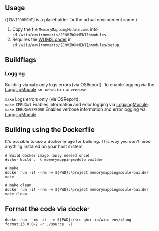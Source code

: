 ## Usage
(`[ENVIRONMENT]` is a placeholder for the actual environment name.)

1. Copy the file `MemoryMappingModule.wms` into `sd:/wiiu/environments/[ENVIRONMENT]/modules`.  
2. Requires the [WUMSLoader](https://github.com/wiiu-env/WUMSLoader) in `sd:/wiiu/environments/[ENVIRONMENT]/modules/setup`.

## Buildflags

### Logging
Building via `make` only logs errors (via OSReport). To enable logging via the [LoggingModule](https://github.com/wiiu-env/LoggingModule) set `DEBUG` to `1` or `VERBOSE`.

`make` Logs errors only (via OSReport).  
`make DEBUG=1` Enables information and error logging via [LoggingModule](https://github.com/wiiu-env/LoggingModule).  
`make DEBUG=VERBOSE` Enables verbose information and error logging via [LoggingModule](https://github.com/wiiu-env/LoggingModule).  

## Building using the Dockerfile

It's possible to use a docker image for building. This way you don't need anything installed on your host system.

```
# Build docker image (only needed once)
docker build . -t memorymappingmodule-builder

# make 
docker run -it --rm -v ${PWD}:/project memorymappingmodule-builder make

# make clean
docker run -it --rm -v ${PWD}:/project memorymappingmodule-builder make clean
```

## Format the code via docker
`docker run --rm -it  -v ${PWD}:/src ghcr.io/wiiu-env/clang-format:13.0.0-2 -r ./source  -i`